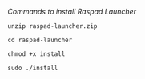 
*Commands to install Raspad Launcher*

	unzip raspad-launcher.zip

	cd raspad-launcher

	chmod +x install

	sudo ./install